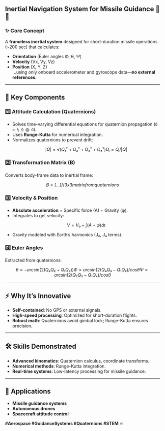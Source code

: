 ## **Inertial Navigation System for Missile Guidance** 🚀🧭  

### **✨ Core Concept**  
A **frameless inertial system** designed for short-duration missile operations (~200 sec) that calculates:  
- **Orientation** (Euler angles Φ, θ, Ψ)  
- **Velocity** (Vx, Vy, Vz)  
- **Position** (X, Y, Z)  
...using only onboard accelerometer and gyroscope data—**no external references**.  

---

## **🔧 Key Components**  
### **1️⃣ Attitude Calculation (Quaternions)**  
- Solves time-varying differential equations for quaternion propagation (`Q̇ = ½ Q ⨂ Ω`).  
- Uses **Runge-Kutta** for numerical integration.  
- Normalizes quaternions to prevent drift:  
  ```math  
  |Q| = √(Q₁² + Q₂² + Q₃² + Q₄²)  
  Qᵢ = Qᵢ / |Q|  
  ```  

### **2️⃣ Transformation Matrix (B)**  
Converts body-frame data to inertial frame:  
```math  
B = [ ... ]  // 3x3 matrix from quaternions  
```  

### **3️⃣ Velocity & Position**  
- **Absolute acceleration** = Specific force (A) + Gravity (φ).  
- Integrates to get velocity:  
  ```math  
  V = V₀ + ∫(A + φ)dt  
  ```  
- Gravity modeled with Earth’s harmonics (J₂, J₄ terms).  

### **4️⃣ Euler Angles**  
Extracted from quaternions:  
```math  
θ = -arcsin(2(Q₄Q₂ + Q₁Q₃))  
Φ = arcsin(2(Q₄Q₃ - Q₁Q₂)/cosθ  
Ψ = arcsin(2(Q₂Q₃ - Q₁Q₄)/cosθ  
```  

---

## **⚡ Why It’s Innovative**  
- **Self-contained**: No GPS or external signals.  
- **High-speed processing**: Optimized for short-duration flights.  
- **Robust math**: Quaternions avoid gimbal lock; Runge-Kutta ensures precision.  

---

## **🛠️ Skills Demonstrated**  
- **Advanced kinematics**: Quaternion calculus, coordinate transforms.  
- **Numerical methods**: Runge-Kutta integration.  
- **Real-time systems**: Low-latency processing for missile guidance.  

---

## **🎯 Applications**  
- **Missile guidance systems**  
- **Autonomous drones**  
- **Spacecraft attitude control**  

**#Aerospace #GuidanceSystems #Quaternions #STEM** 🔥  
